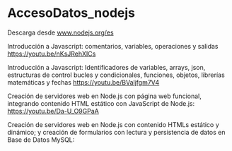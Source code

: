 # AccesoDatos_nodejs
Descarga desde www.nodejs.org/es

Introducción a Javascript: comentarios, variables, operaciones y salidas
https://youtu.be/nKsJRehXICs

Introducción a Javascript: Identificadores de variables, arrays, json, estructuras de control bucles y condicionales, funciones, objetos, librerías matemáticas y fechas
https://youtu.be/BValjfgm7V4

Creación de servidores web en Node.js con página web funcional, integrando contenido HTML estático con JavaScript de Node.js:
https://youtu.be/Da-U_O9GPaA

Creación de servidores web en Node.js con contenido HTMLs estático y dinámico; y creación de formularios con lectura y persistencia de datos en Base de Datos MySQL:
